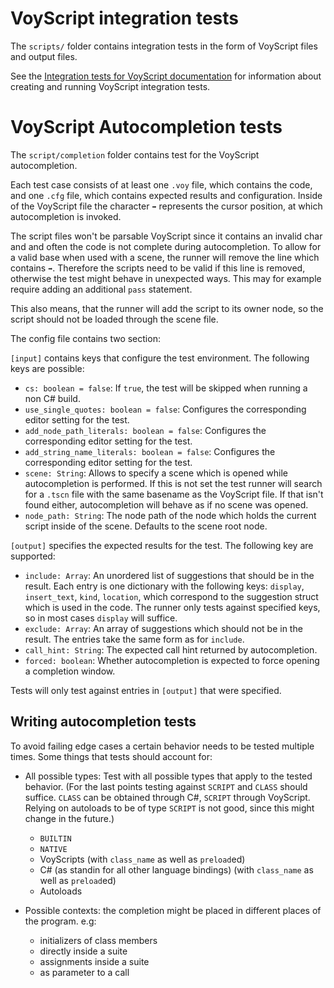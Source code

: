 # VoyScript integration tests

The `scripts/` folder contains integration tests in the form of VoyScript files
and output files.

See the
[Integration tests for VoyScript documentation](https://docs.kosmicengine.org/en/latest/contributing/development/core_and_modules/unit_testing.html#integration-tests-for-voyscript)
for information about creating and running VoyScript integration tests.

# VoyScript Autocompletion tests

The `script/completion` folder contains test for the VoyScript autocompletion.

Each test case consists of at least one `.voy` file, which contains the code, and one `.cfg` file, which contains expected results and configuration. Inside of the VoyScript file the character `➡` represents the cursor position, at which autocompletion is invoked.

The script files won't be parsable VoyScript since it contains an invalid char and and often the code is not complete during autocompletion. To allow for a valid base when used with a scene, the
runner will remove the line which contains `➡`. Therefore the scripts need to be valid if this line is removed, otherwise the test might behave in unexpected ways. This may for example require
adding an additional `pass` statement.

This also means, that the runner will add the script to its owner node, so the script should not be loaded through the scene file.

The config file contains two section:

`[input]` contains keys that configure the test environment. The following keys are possible:

- `cs: boolean = false`: If `true`, the test will be skipped when running a non C# build.
- `use_single_quotes: boolean = false`: Configures the corresponding editor setting for the test.
- `add_node_path_literals: boolean = false`: Configures the corresponding editor setting for the test.
- `add_string_name_literals: boolean = false`: Configures the corresponding editor setting for the test.
- `scene: String`: Allows to specify a scene which is opened while autocompletion is performed. If this is not set the test runner will search for a `.tscn` file with the same basename as the VoyScript file. If that isn't found either, autocompletion will behave as if no scene was opened.
- `node_path: String`: The node path of the node which holds the current script inside of the scene. Defaults to the scene root node.

`[output]` specifies the expected results for the test. The following key are supported:

- `include: Array`: An unordered list of suggestions that should be in the result. Each entry is one dictionary with the following keys: `display`, `insert_text`, `kind`, `location`, which correspond to the suggestion struct which is used in the code. The runner only tests against specified keys, so in most cases `display` will suffice.
- `exclude: Array`: An array of suggestions which should not be in the result. The entries take the same form as for `include`.
- `call_hint: String`: The expected call hint returned by autocompletion.
- `forced: boolean`: Whether autocompletion is expected to force opening a completion window.

Tests will only test against entries in `[output]` that were specified.

## Writing autocompletion tests

To avoid failing edge cases a certain behavior needs to be tested multiple times. Some things that tests should account for:

- All possible types: Test with all possible types that apply to the tested behavior. (For the last points testing against `SCRIPT` and `CLASS` should suffice. `CLASS` can be obtained through C#, `SCRIPT` through VoyScript. Relying on autoloads to be of type `SCRIPT` is not good, since this might change in the future.)

  - `BUILTIN`
  - `NATIVE`
  - VoyScripts (with `class_name` as well as `preload`ed)
  - C# (as standin for all other language bindings) (with `class_name` as well as `preload`ed)
  - Autoloads

- Possible contexts: the completion might be placed in different places of the program. e.g:
  - initializers of class members
  - directly inside a suite
  - assignments inside a suite
  - as parameter to a call
